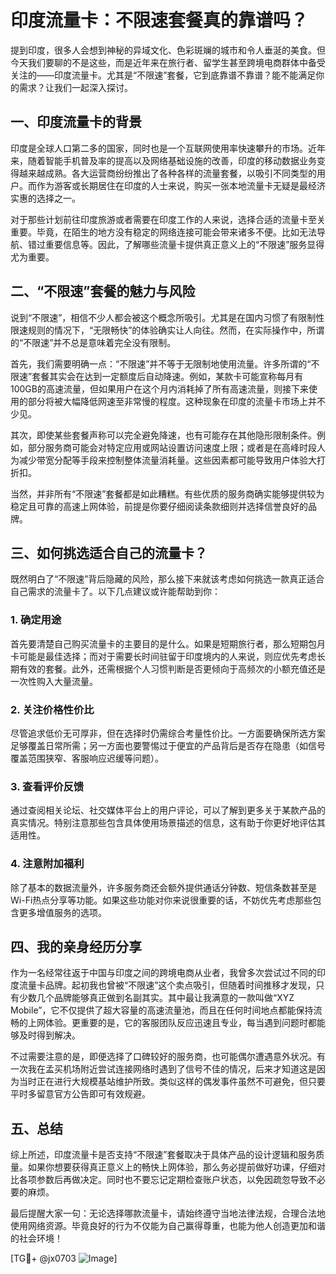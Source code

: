 # 印度流量卡：不限速套餐真的靠谱吗？

提到印度，很多人会想到神秘的异域文化、色彩斑斓的城市和令人垂涎的美食。但今天我们要聊的不是这些，而是近年来在旅行者、留学生甚至跨境电商群体中备受关注的——印度流量卡。尤其是“不限速”套餐，它到底靠谱不靠谱？能不能满足你的需求？让我们一起深入探讨。

## 一、印度流量卡的背景

印度是全球人口第二多的国家，同时也是一个互联网使用率快速攀升的市场。近年来，随着智能手机普及率的提高以及网络基础设施的改善，印度的移动数据业务变得越来越成熟。各大运营商纷纷推出了各种各样的流量套餐，以吸引不同类型的用户。而作为游客或长期居住在印度的人士来说，购买一张本地流量卡无疑是最经济实惠的选择之一。

对于那些计划前往印度旅游或者需要在印度工作的人来说，选择合适的流量卡至关重要。毕竟，在陌生的地方没有稳定的网络连接可能会带来诸多不便。比如无法导航、错过重要信息等。因此，了解哪些流量卡提供真正意义上的“不限速”服务显得尤为重要。

## 二、“不限速”套餐的魅力与风险

说到“不限速”，相信不少人都会被这个概念所吸引。尤其是在国内习惯了有限制性限速规则的情况下，“无限畅快”的体验确实让人向往。然而，在实际操作中，所谓的“不限速”并不总是意味着完全没有限制。

首先，我们需要明确一点：“不限速”并不等于无限制地使用流量。许多所谓的“不限速”套餐其实会在达到一定额度后自动降速。例如，某款卡可能宣称每月有100GB的高速流量，但如果用户在这个月内消耗掉了所有高速流量，则接下来使用的部分将被大幅降低网速至非常慢的程度。这种现象在印度的流量卡市场上并不少见。

其次，即使某些套餐声称可以完全避免降速，也有可能存在其他隐形限制条件。例如，部分服务商可能会对特定应用或网站设置访问速度上限；或者是在高峰时段人为减少带宽分配等手段来控制整体流量消耗量。这些因素都可能导致用户体验大打折扣。

当然，并非所有“不限速”套餐都是如此糟糕。有些优质的服务商确实能够提供较为稳定且可靠的高速上网体验，前提是你要仔细阅读条款细则并选择信誉良好的品牌。

## 三、如何挑选适合自己的流量卡？

既然明白了“不限速”背后隐藏的风险，那么接下来就该考虑如何挑选一款真正适合自己需求的流量卡了。以下几点建议或许能帮助到你：

### 1. 确定用途
首先要清楚自己购买流量卡的主要目的是什么。如果是短期旅行者，那么短期包月卡可能是最佳选择；而对于需要长时间驻留于印度境内的人来说，则应优先考虑长期有效的套餐。此外，还需根据个人习惯判断是否更倾向于高频次的小额充值还是一次性购入大量流量。

### 2. 关注价格性价比
尽管追求低价无可厚非，但在选择时仍需综合考量性价比。一方面要确保所选方案足够覆盖日常所需；另一方面也要警惕过于便宜的产品背后是否存在隐患（如信号覆盖范围狭窄、客服响应迟缓等问题）。

### 3. 查看评价反馈
通过查阅相关论坛、社交媒体平台上的用户评论，可以了解到更多关于某款产品的真实情况。特别注意那些包含具体使用场景描述的信息，这有助于你更好地评估其适用性。

### 4. 注意附加福利
除了基本的数据流量外，许多服务商还会额外提供通话分钟数、短信条数甚至是Wi-Fi热点分享等功能。如果这些功能对你来说很重要的话，不妨优先考虑那些包含更多增值服务的选项。

## 四、我的亲身经历分享

作为一名经常往返于中国与印度之间的跨境电商从业者，我曾多次尝试过不同的印度流量卡品牌。起初我也曾被“不限速”这个卖点吸引，但随着时间推移才发现，只有少数几个品牌能够真正做到名副其实。其中最让我满意的一款叫做“XYZ Mobile”，它不仅提供了超大容量的高速流量池，而且在任何时间地点都能保持流畅的上网体验。更重要的是，它的客服团队反应迅速且专业，每当遇到问题时都能够及时得到解决。

不过需要注意的是，即便选择了口碑较好的服务商，也可能偶尔遭遇意外状况。有一次我在孟买机场附近尝试连接网络时遇到了信号不佳的情况，后来才知道这是因为当时正在进行大规模基站维护所致。类似这样的偶发事件虽然不可避免，但只要平时多留意官方公告即可有效规避。

## 五、总结

综上所述，印度流量卡是否支持“不限速”套餐取决于具体产品的设计逻辑和服务质量。如果你想要获得真正意义上的畅快上网体验，那么务必提前做好功课，仔细对比各项参数后再做决定。同时也不要忘记定期检查账户状态，以免因疏忽导致不必要的麻烦。

最后提醒大家一句：无论选择哪款流量卡，请始终遵守当地法律法规，合理合法地使用网络资源。毕竟良好的行为不仅能为自己赢得尊重，也能为他人创造更加和谐的社会环境！

[TG💪+ @jx0703 ![Image](https://github.com/user-attachments/assets/dbca1d08-cadb-493c-b0ec-ad6f7a83f270)]